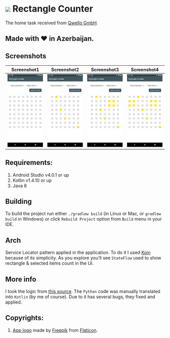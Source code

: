 # ![][app_logo] Rectangle Counter
The home task received from [Qwello GmbH][qwello].


## Made with :heart: in Azerbaijan.

## Screenshots

|         Screenshot1         |         Screenshot2         |         Screenshot3         |         Screenshot4         |
|:---------------------------:|:---------------------------:|:---------------------------:|:---------------------------:|
| ![Screenshot1][screenshot1] | ![Screenshot2][screenshot2] | ![Screenshot3][screenshot3] | ![Screenshot4][screenshot4] |

## Requirements:
1. Android Studio v4.0.1 or up
2. Kotlin v1.4.10 or up
3. Java 8

## Building
To build the project run either `./gradlew build` (in Linux or Mac, or `gradlew build` in Windows) or 
click `Rebuild Project` option from `Build` menu in your IDE.

## Arch
Service Locator pattern applied in the application. To do it I used [Koin][koin] because of its simplicity. As you explore 
you'll see `StateFlow` used to show rectangle & selected items count in the UI.

## More info
I took the logic from [this source][logic_source]. The `Python` code was manually translated into `Kotlin` (by me of course).
Due to it has several bugs, they fixed and applied.

## Copyrights:
1. [App logo][app_logo] made by [Freepik] from [Flaticon].

[app_logo]: art/app_logo.png
[screenshot1]: art/ss1.png
[screenshot2]: art/ss2.png
[screenshot3]: art/ss3.png
[screenshot4]: art/ss4.png

[koin]: https://github.com/InsertKoinIO/koin

[logic_source]: https://www.geeksforgeeks.org/find-rectangles-filled-0/

[Freepik]: https://www.flaticon.com/authors/freepik
[Flaticon]: https://www.flaticon.com/free-icon/shapes_601418?term=rectangle%20circle%20shape&page=1&position=1

[qwello]: https://qwello.eu/en
